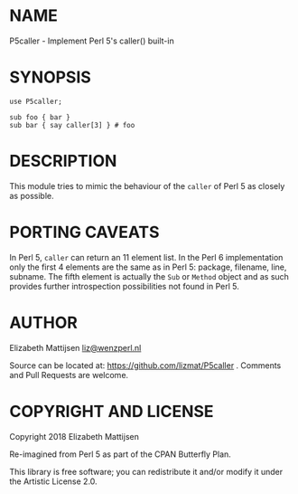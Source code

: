 NAME
====

P5caller - Implement Perl 5's caller() built-in

SYNOPSIS
========

    use P5caller;

    sub foo { bar }
    sub bar { say caller[3] } # foo

DESCRIPTION
===========

This module tries to mimic the behaviour of the `caller` of Perl 5 as closely as possible.

PORTING CAVEATS
===============

In Perl 5, `caller` can return an 11 element list. In the Perl 6 implementation only the first 4 elements are the same as in Perl 5: package, filename, line, subname. The fifth element is actually the `Sub` or `Method` object and as such provides further introspection possibilities not found in Perl 5.

AUTHOR
======

Elizabeth Mattijsen <liz@wenzperl.nl>

Source can be located at: https://github.com/lizmat/P5caller . Comments and Pull Requests are welcome.

COPYRIGHT AND LICENSE
=====================

Copyright 2018 Elizabeth Mattijsen

Re-imagined from Perl 5 as part of the CPAN Butterfly Plan.

This library is free software; you can redistribute it and/or modify it under the Artistic License 2.0.

